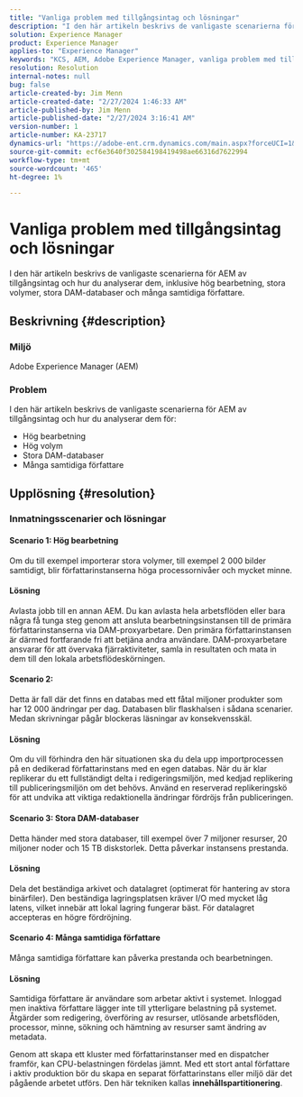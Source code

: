 ```yaml
---
title: "Vanliga problem med tillgångsintag och lösningar"
description: "I den här artikeln beskrivs de vanligaste scenarierna för AEM av tillgångsintag och hur du analyserar dem."
solution: Experience Manager
product: Experience Manager
applies-to: "Experience Manager"
keywords: "KCS, AEM, Adobe Experience Manager, vanliga problem med tillgångsinmatning, lösningar, felsökning, innehållspartitionering, hög bearbetning, stora volymer, stora DAM-databaser, många samtidiga författare"
resolution: Resolution
internal-notes: null
bug: false
article-created-by: Jim Menn
article-created-date: "2/27/2024 1:46:33 AM"
article-published-by: Jim Menn
article-published-date: "2/27/2024 3:16:41 AM"
version-number: 1
article-number: KA-23717
dynamics-url: "https://adobe-ent.crm.dynamics.com/main.aspx?forceUCI=1&pagetype=entityrecord&etn=knowledgearticle&id=d7ee0108-12d5-ee11-9079-6045bd006268"
source-git-commit: ecf6e3640f302584198419498ae66316d7622994
workflow-type: tm+mt
source-wordcount: '465'
ht-degree: 1%

---
```


# Vanliga problem med tillgångsintag och lösningar


I den här artikeln beskrivs de vanligaste scenarierna för AEM av tillgångsintag och hur du analyserar dem, inklusive hög bearbetning, stora volymer, stora DAM-databaser och många samtidiga författare.

## Beskrivning {#description}


### Miljö

Adobe Experience Manager (AEM)

### Problem

I den här artikeln beskrivs de vanligaste scenarierna för AEM av tillgångsintag och hur du analyserar dem för:

- Hög bearbetning
- Hög volym
- Stora DAM-databaser
- Många samtidiga författare



## Upplösning {#resolution}


### Inmatningsscenarier och lösningar

#### Scenario 1: Hög bearbetning

Om du till exempel importerar stora volymer, till exempel 2 000 bilder samtidigt, blir författarinstanserna höga processornivåer och mycket minne.

#### Lösning

Avlasta jobb till en annan AEM. Du kan avlasta hela arbetsflöden eller bara några få tunga steg genom att ansluta bearbetningsinstansen till de primära författarinstanserna via DAM-proxyarbetare. Den primära författarinstansen är därmed fortfarande fri att betjäna andra användare. DAM-proxyarbetare ansvarar för att övervaka fjärraktiviteter, samla in resultaten och mata in dem till den lokala arbetsflödeskörningen.

#### Scenario 2: &#x200B;

Detta är fall där det finns en databas med ett fåtal miljoner produkter som har 12 000 ändringar per dag. Databasen blir flaskhalsen i sådana scenarier. Medan skrivningar pågår blockeras läsningar av konsekvensskäl.

#### Lösning

Om du vill förhindra den här situationen ska du dela upp importprocessen på en dedikerad författarinstans med en egen databas. När du är klar replikerar du ett fullständigt delta i redigeringsmiljön, med kedjad replikering till publiceringsmiljön om det behövs. Använd en reserverad replikeringskö för att undvika att viktiga redaktionella ändringar fördröjs från publiceringen.

#### Scenario 3: Stora DAM-databaser

Detta händer med stora databaser, till exempel över 7 miljoner resurser, 20 miljoner noder och 15 TB diskstorlek. Detta påverkar instansens prestanda.

#### Lösning

Dela det beständiga arkivet och datalagret (optimerat för hantering av stora binärfiler). Den beständiga lagringsplatsen kräver I/O med mycket låg latens, vilket innebär att lokal lagring fungerar bäst. För datalagret accepteras en högre fördröjning.

#### Scenario 4: Många samtidiga författare

Många samtidiga författare kan påverka prestanda och bearbetningen.

#### Lösning

Samtidiga författare är användare som arbetar aktivt i systemet. Inloggad men inaktiva författare lägger inte till ytterligare belastning på systemet. Åtgärder som redigering, överföring av resurser, utlösande arbetsflöden, processor, minne, sökning och hämtning av resurser samt ändring av metadata.

Genom att skapa ett kluster med författarinstanser med en dispatcher framför, kan CPU-belastningen fördelas jämnt. Med ett stort antal författare i aktiv produktion bör du skapa en separat författarinstans eller miljö där det pågående arbetet utförs. Den här tekniken kallas <b>innehållspartitionering</b>.
